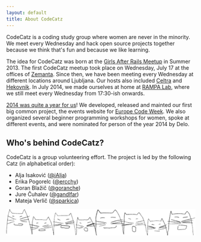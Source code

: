 ```yaml
---
layout: default
title: About CodeCatz
---
```


<div class="container-fluid cover-connect">
	<div class="row">
		<div class="col-md-12">
			<div class="page-dscr">
				<p>CodeCatz is a coding study group where women are never in the minority. We meet every Wednesday and hack open source projects together because we think that's fun and because we like learning.</p>
				<p>The idea for CodeCatz was born at the <a href="https://www.facebook.com/events/456717001084428/">Girls After Rails Meetup</a> in Summer 2013. The first CodeCatz meetup took place on Wednesday, July 17 at the offices of <a href="http://www.zemanta.com">Zemanta</a>. Since then, we have been meeting every Wednesday at different locations around Ljubljana. Our hosts also included <a href="http://www.celtra.com">Celtra</a> and <a href="http://hekovnik.si">Hekovnik</a>. In July 2014, we made ourselves at home at <a href="https://www.facebook.com/rampalab/">RAMPA Lab</a>, where we still meet every Wednesday from 17:30-ish onwards.</p>
				<p><a href="http://visual.ly/codecatz-year-review-2014">2014 was quite a year for us</a>! We developed, released and mainted our first big common project, the events website for <a href="http://codeweek.eu">Europe Code Week</a>. We also organized several beginner programming workshops for women, spoke at different events, and were nominated for person of the year 2014 by Delo.</p>
				<h2>Who's behind CodeCatz?</h2>
				<p>CodeCatz is a group volunteering effort. The project is led by the following Catz (in alphabetical order):</p> 
				<ul>
					<li>Alja Isaković (<a href="https://twitter.com/ialja" target="_blank">@iAlja</a>)</li>
					<li>Erika Pogorelc (<a href="https://twitter.com/ercchy" target="_blank">@ercchy</a>)</li>
					<li>Goran Blažič (<a href="https://twitter.com/goranche" target="_blank">@goranche</a>)</li>
					<li>Jure Čuhalev (<a href="https://twitter.com/gandalfar" target="_blank">@gandlfar</a>)</li>
					<li>Mateja Verlič (<a href="https://twitter.com/sparkica" target="_blank">@sparkica</a>)</li>
				</li>
			</div>
		</div>
		<div class="col-md-8">
			<img class="illu-connect" src="/assets/images/illustrations/catz_front_fill.png" >
		</div>
	</div>
</div>